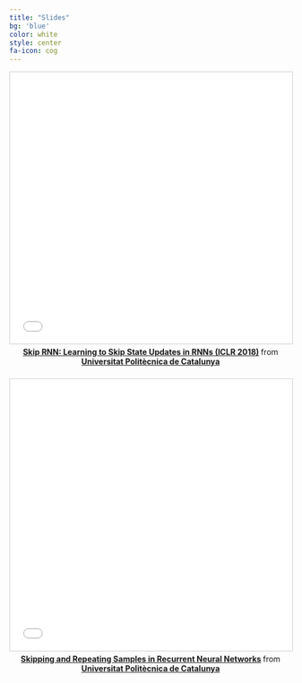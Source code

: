 ```yaml
---
title: "Slides"
bg: 'blue'
color: white
style: center
fa-icon: cog
---
```


<center>

<iframe src="//www.slideshare.net/slideshow/embed_code/key/iim6phhDKbKIdH" width="595" height="485" frameborder="0" marginwidth="0" marginheight="0" scrolling="no" style="border:1px solid #CCC; border-width:1px; margin-bottom:5px; max-width: 100%;" allowfullscreen> </iframe> <div style="margin-bottom:5px"> <strong> <a href="//www.slideshare.net/xavigiro/cvc-skip-rnn-slides" title="Skip RNN: Learning to Skip State Updates in RNNs (ICLR 2018)" target="_blank">Skip RNN: Learning to Skip State Updates in RNNs (ICLR 2018)</a> </strong> from <strong><a href="https://www.slideshare.net/xavigiro" target="_blank">Universitat Politècnica de Catalunya</a></strong> </div>

<br>
<iframe src="//www.slideshare.net/slideshow/embed_code/key/z7OiaNgKA1yFic" width="595" height="485" frameborder="0" marginwidth="0" marginheight="0" scrolling="no" style="border:1px solid #CCC; border-width:1px; margin-bottom:5px; max-width: 100%;" allowfullscreen> </iframe> <div style="margin-bottom:5px"> <strong> <a href="//www.slideshare.net/xavigiro/skipping-and-repeating-samples-in-recurrent-neural-networks" title="Skipping and Repeating Samples in Recurrent Neural Networks" target="_blank">Skipping and Repeating Samples in Recurrent Neural Networks</a> </strong> from <strong><a href="https://www.slideshare.net/xavigiro" target="_blank">Universitat Politècnica de Catalunya</a></strong> </div>

</center>
